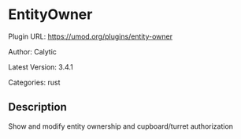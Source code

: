 # EntityOwner

Plugin URL: https://umod.org/plugins/entity-owner

Author: Calytic

Latest Version: 3.4.1

Categories: rust

## Description

Show and modify entity ownership and cupboard/turret authorization
